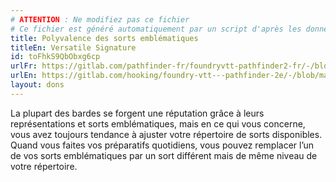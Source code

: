 ```yaml
---
# ATTENTION : Ne modifiez pas ce fichier
# Ce fichier est généré automatiquement par un script d'après les données du module Foundry VTT officiel et de sa traduction
title: Polyvalence des sorts emblématiques
titleEn: Versatile Signature
id: toFhkS9QbObxg6cp
urlFr: https://gitlab.com/pathfinder-fr/foundryvtt-pathfinder2-fr/-/blob/master/data/feats/toFhkS9QbObxg6cp.htm
urlEn: https://gitlab.com/hooking/foundry-vtt---pathfinder-2e/-/blob/master/packs/data/feats.db/versatile-signature.json
layout: dons
---
```

La plupart des bardes se forgent une réputation grâce à leurs représentations et sorts emblématiques, mais en ce qui vous concerne, vous avez toujours tendance à ajuster votre répertoire de sorts disponibles. Quand vous faites vos préparatifs quotidiens, vous pouvez remplacer l’un de vos sorts emblématiques par un sort différent mais de même niveau de votre répertoire.
